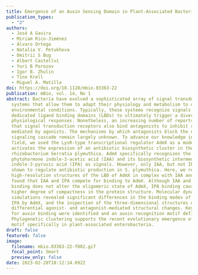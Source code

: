 ```yaml
---
title: Emergence of an Auxin Sensing Domain in Plant-Associated Bacteria
publication_types:
  - "2"
authors:
  - José A Gavira
  - Miriam Rico-Jiménez
  - Álvaro Ortega
  - Natalia V. Petukhova
  - Dmitrii S Bug
  - Albert Castellví
  - Yuri B Porozov
  - Igor B. Zhulin
  - Tino Krell
  - Miguel A. Matilla
doi: https://doi.org/10.1128/mbio.03363-22
publication: mBio, vol. 14, No 1
abstract: Bacteria have evolved a sophisticated array of signal transduction
  systems that allow them to adapt their physiology and metabolism to changing
  environmental conditions. Typically, these systems recognize signals through
  dedicated ligand binding domains (LBDs) to ultimately trigger a diversity of
  physiological responses. Nonetheless, an increasing number of reports reveal
  that signal transduction receptors also bind antagonists to inhibit responses
  mediated by agonists. The mechanisms by which antagonists block the downstream
  signaling cascade remain largely unknown. To advance our knowledge in this
  field, we used the LysR-type transcriptional regulator AdmX as a model. AdmX
  activates the expression of an antibiotic biosynthetic cluster in the
  rhizobacterium Serratia plymuthica. AdmX specifically recognizes the auxin
  phytohormone indole-3-acetic acid (IAA) and its biosynthetic intermediate
  indole-3-pyruvic acid (IPA) as signals. However, only IAA, but not IPA, was
  shown to regulate antibiotic production in S. plymuthica. Here, we report the
  high-resolution structures of the LBD of AdmX in complex with IAA and IPA. We
  found that IAA and IPA compete for binding to AdmX. Although IAA and IPA
  binding does not alter the oligomeric state of AdmX, IPA binding causes a
  higher degree of compactness in the protein structure. Molecular dynamics
  simulations revealed significant differences in the binding modes of IAA and
  IPA by AdmX, and the inspection of the three-dimensional structures evidenced
  differential agonist- and antagonist-mediated structural changes. Key residues
  for auxin binding were identified and an auxin recognition motif defined.
  Phylogenetic clustering supports the recent evolutionary emergence of this
  motif specifically in plant-associated enterobacteria.
draft: false
featured: false
image:
  filename: mbio.03363-22-f002.gif
  focal_point: Smart
  preview_only: false
date: 2023-02-28T18:12:14.692Z
---
```

